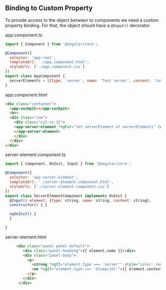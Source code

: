 ## Binding to Custom Property
To provide access to the object between to components we need a custom property binding. For that, the object should have a `@Input()` decorator.

app.component.ts
```javascript
import { Component } from '@angular/core';

@Component({
  selector: 'app-root',
  templateUrl: './app.component.html',
  styleUrls: ['./app.component.css']
})
export class AppComponent {
  serverElements = [{type: 'server', name: 'Test server', content: 'Just a test!'}];
}
```
app.component.html
```html
<div class="container">
  <app-cockpit></app-cockpit>
  <hr>
  <div class="row">
    <div class="col-xs-12">
    <app-server-element *ngFor="let serverElement of serverElements" [element]="serverElement">
    </app-server-element>
    </div>
  </div>
</div>
```
server-element.component.ts
```javascript
import { Component, OnInit, Input } from '@angular/core';

@Component({
  selector: 'app-server-element',
  templateUrl: './server-element.component.html',
  styleUrls: ['./server-element.component.css']
})
export class ServerElementComponent implements OnInit {
  @Input() element: {type: string, name: string, content: string};
  constructor() { }

  ngOnInit() {
  }

}
```
server-element.html
```html
     <div class="panel panel-default">
        <div class="panel-heading">{{ element.name }}</div>
        <div class="panel-body">
          <p>
            <strong *ngIf="element.type === 'server'" style="color: red">{{ element.content }}</strong>
            <em *ngIf="element.type === 'blueprint'">{{ element.content }}</em>
          </p>
        </div>
      </div>
```
